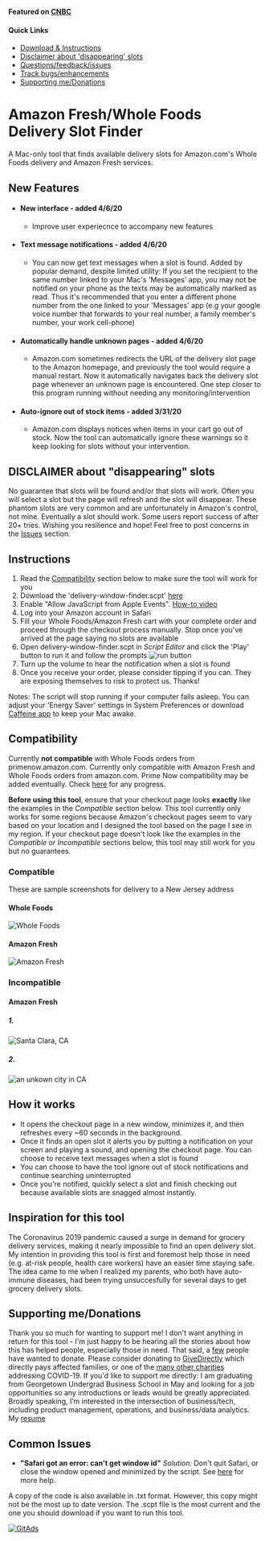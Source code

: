 **Featured on [CNBC](https://www.cnbc.com/2020/04/08/how-to-get-a-amazon-fresh-whole-foods-delivery-timeslot.html)**

#### Quick Links
- [Download & Instructions](#instructions)
- [Disclaimer about 'disappearing' slots](#disclaimer-about-disappearing-slots)
- [Questions/feedback/issues](https://github.com/ahertel/Amazon-Fresh-Whole-Foods-delivery-slot-finder/issues)
- [Track bugs/enhancements](https://github.com/ahertel/Amazon-Fresh-Whole-Foods-delivery-slot-finder/projects)
- [Supporting me/Donations](#supporting-medonations)

# Amazon Fresh/Whole Foods Delivery Slot Finder
A Mac-only tool that finds available delivery slots for Amazon.com's Whole Foods delivery and Amazon Fresh services.

## New Features
* #### New interface - added 4/6/20
  * Improve user experiecnce to accompany new features
* #### Text message notifications - added 4/6/20
  * You can now get text messages when a slot is found. Added by popular demand, despite limited utility: If you set the recipient to the same number linked to your Mac's 'Messages' app, you may not be notified on your phone as the texts may be automatically marked as read. Thus it's recommended that you enter a different phone number from the one linked to your 'Messages' app (e.g your google voice number that forwards to your real number, a family member's number, your work cell-phone)
* #### Automatically handle unknown pages - added 4/6/20
  * Amazon.com sometimes redirects the URL of the delivery slot page to the Amazon homepage, and previously the tool would require a manual restart. Now it automatically navigates back the delivery slot page whenever an unknown page is encountered. One step closer to this program running without needing any monitoring/intervention

* #### Auto-ignore out of stock items -  added 3/31/20
  * Amazon.com displays notices when items in your cart go out of stock. Now the tool can automatically ignore these warnings so it keep looking for slots without your intervention.


## DISCLAIMER about "disappearing" slots
No guarantee that slots will be found and/or that slots will work. Often you will select a slot but the page will refresh and the slot will disappear. These phantom slots are very common and are unfortunately in Amazon's control, not mine.  Eventually a slot should work. Some users report success of after 20+ tries. Wishing you resilience and hope! Feel free to post concerns in the [Issues](https://github.com/ahertel/Amazon-Fresh-Whole-Foods-delivery-slot-finder/issues) section.

## Instructions
1. Read the [Compatibility](#compatibility) section below to make sure the tool will work for you
2. Download the 'delivery-window-finder.scpt' [here](https://github.com/ahertel/wholefoods-delivery-slot-finder/raw/master/delivery-window-finder.scpt)
3. Enable "Allow JavaScript from Apple Events". [How-to video](https://www.youtube.com/watch?v=S6zb_6yTAbo)
4. Log into your Amazon account in Safari
5. Fill your Whole Foods/Amazon Fresh cart with your complete order and proceed through the checkout process manually. Stop once you've arrived at the page saying no slots are available
6. Open delivery-window-finder.scpt in _Script Editor_ and click the 'Play' button to run it and follow the prompts
![run button](https://i.imgur.com/kpQee5h.png)
7. Turn up the volume to hear the notification when a slot is found
8. Once you receive your order, please consider tipping if you can. They are exposing themselves to risk to protect us. Thanks!

Notes:
The script will stop running if your computer falls asleep. You can adjust your 'Energy Saver' settings in System Preferences or download [Caffeine app](https://intelliscapesolutions.com/apps/caffeine) to keep your Mac awake.

## Compatibility
Currently **not compatible** with Whole Foods orders from primenow.amazon.com. Currently only compatible with Amazon Fresh and Whole Foods orders from amazon.com. Prime Now compatibility may be added eventually. Check [here](https://github.com/ahertel/Amazon-Fresh-Whole-Foods-delivery-slot-finder/issues/23) for any progress.

**Before using this tool**, ensure that your checkout page looks **exactly** like the examples in the _Compatible_ section below.
This tool currently only works for some regions because Amazon's checkout pages seem to vary based on your location and I designed the tool based on the page I see in my region. 
If your checkout page doesn't look like the examples in the _Compatible_ or _Incompatible_ sections below, this tool may still work for you but no guarantees.

### Compatible
These are sample screenshots for delivery to a New Jersey address
#### Whole Foods
![Whole Foods](https://i.imgur.com/r7EQQF6.jpg)

#### Amazon Fresh
![Amazon Fresh](https://i.imgur.com/ncVyqQR.jpg)

### Incompatible
#### Amazon Fresh
##### 1.
![Santa Clara, CA](https://i.imgur.com/SyNtrZs.png)
##### 2.
![an unkown city in CA](https://i.imgur.com/PYrO9Il.jpg)


## How it works
- It opens the checkout page in a new window, minimizes it, and then refreshes every ~60 seconds in the background.
- Once it finds an open slot it alerts you by putting a notification on your screen and playing a sound, and opening the checkout page. You can choose to receive text messages when a slot is found
- You can choose to have the tool ignore out of stock notifications and continue searching uninterrupted
- Once you're notified, quickly select a slot and finish checking out because available slots are snagged almost instantly.

## Inspiration for this tool
The Coronavirus 2019 pandemic caused a surge in demand for grocery delivery services, making it nearly impossible to find an open delivery slot. My intention in providing this tool is first and foremost help those in need (e.g. at-risk people, health care workers) have an easier time staying safe. The idea came to me when I realized my parents, who both have auto-immune diseases, had been trying unsuccesfully for several days to get grocery delivery slots.

## Supporting me/Donations
Thank you so much for wanting to support me! I don't want anything in return for this tool - I'm just happy to be hearing all the stories about how this has helped people, especially those in need. That said, a [few](https://github.com/ahertel/Amazon-Fresh-Whole-Foods-delivery-slot-finder/issues/19) people have wanted to donate. Please consider donating to [GiveDirectly](https://www.givedirectly.org/covid-19/) which directly pays affected families, or one of the [many other charities](https://www.forbes.com/sites/kellyphillipserb/2020/03/21/helping-out-during-the-coronavirus-crisis-where-what--how-to-donate/#6267520350df) addressing COVID-19.
If you'd like to support me directly: I am graduating from Georgetown Undergrad Business School in May and looking for a job opportunities so any introductions or leads would be greatly appreciated. Broadly speaking, I’m interested in the intersection of business/tech, including product management, operations, and business/data analytics. My [resume](https://drive.google.com/open?id=1Cb5uAHjFeg4GOb4Gr7jLkm3Ga9tK1OIT)

## Common Issues
- **"Safari got an error: can't get window id"** _Solution:_ Don't quit Safari, or close the window opened and minimized by the script. See [here](https://github.com/ahertel/Amazon-Fresh-Whole-Foods-delivery-slot-finder/issues/18) for more help.

A copy of the code is also available in .txt format. However, this copy might not be the most up to date version. The .scpt file is the most current and the one you should download if you want to run this tool.

<a href="tracking.gitads.io/?repo=Amazon-Fresh-Whole-Foods-delivery-slot-finder"><img src="images.gitads.io/Amazon-Fresh-Whole-Foods-delivery-slot-finder" alt="GitAds"/></a>
